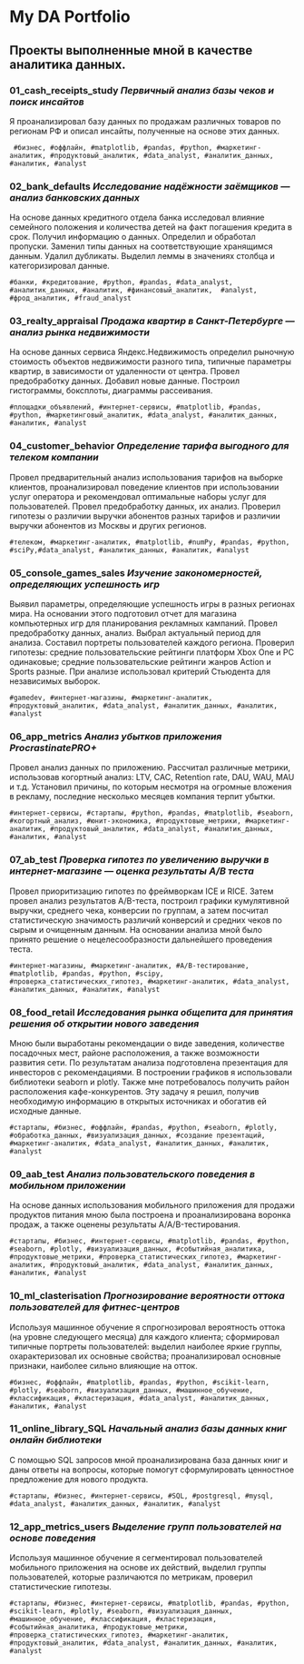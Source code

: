 # My DA Portfolio

## Проекты выполненные мной в качестве аналитика данных.

### **01_cash_receipts_study** *Первичный анализ базы чеков и поиск инсайтов*

Я проанализировал базу данных по продажам различных товаров по регионам РФ и описал инсайты, полученные на основе этих данных.

	 #бизнес, #оффлайн, #matplotlib, #pandas, #python, #маркетинг-аналитик, #продуктовый_аналитик, #data_analyst, #аналитик_данных, #аналитик, #analyst


### **02_bank_defaults**    *Исследование надёжности заёмщиков — анализ банковских данных*

На основе данных кредитного отдела банка исследовал влияние семейного положения и количества детей на факт погашения кредита в срок. Получил информацию о данных. Определил и обработал пропуски. Заменил типы данных на соответствующие хранящимся данным. Удалил дубликаты. Выделил леммы в значениях столбца и категоризировал данные.

	#банки, #кредитование, #python, #pandas, #data_analyst, #аналитик_данных, #аналитик, #финансовый_аналитик,  #analyst, #фрод_аналитик, #fraud_analyst

### **03_realty_appraisal** *Продажа квартир в Санкт-Петербурге — анализ рынка недвижимости*

На основе данных сервиса Яндекс.Недвижимость определил рыночную стоимость объектов недвижимости разного типа, типичные параметры квартир, в зависимости от удаленности от центра. Провел предобработку данных. Добавил новые данные. Построил гистограммы, боксплоты, диаграммы рассеивания.	

	#площадки_объявлений, #интернет-сервисы, #matplotlib, #pandas, #python, #маркетинговый_аналитик, #data_analyst, #аналитик_данных, #аналитик, #analyst

### **04_customer_behavior** *Определение тарифа выгодного для телеком компании*

Провел предварительный анализ использования тарифов на выборке клиентов, проанализировал поведение клиентов при использовании услуг оператора и рекомендовал оптимальные наборы услуг для пользователей. Провел предобработку данных, их анализ. Проверил гипотезы о различии выручки абонентов разных тарифов и различии выручки абонентов из Москвы и других регионов.

	#телеком, #маркетинг-аналитик, #matplotlib, #numPy, #pandas, #python, #sciPy,#data_analyst, #аналитик_данных, #аналитик, #analyst
	
### **05_console_games_sales** *Изучение закономерностей, определяющих успешность игр*

Выявил параметры, определяющие успешность игры в разных регионах мира. На основании этого подготовил отчет для магазина компьютерных игр для планирования рекламных кампаний. Провел предобработку данных, анализ. Выбрал актуальный период для анализа. Составил портреты пользователей каждого региона. Проверил гипотезы: средние пользовательские рейтинги платформ Xbox One и PC одинаковые; средние пользовательские рейтинги жанров Action и Sports разные. При анализе использовал критерий Стьюдента для независимых выборок.

	#gamedev, #интернет-магазины, #маркетинг-аналитик, #продуктовый_аналитик, #data_analyst, #аналитик_данных, #аналитик, #analyst
	
### **06_app_metrics** *Анализ убытков приложения ProcrastinatePRO+*

Провел анализ данных по приложению. Рассчитал различные метрики, использовав когортный анализ: LTV, CAC, Retention rate, DAU, WAU, MAU и т.д. Установил причины, по которым несмотря на огромные вложения в рекламу, последние несколько месяцев компания терпит убытки. 

	#интернет-сервисы, #стартапы, #python, #pandas, #matplotlib, #seaborn, #когортный_анализ, #юнит-экономика, #продуктовые_метрики, #маркетинг-аналитик, #продуктовый_аналитик, #data_analyst, #аналитик_данных, #аналитик, #analyst

### **07_ab_test** *Проверка гипотез по увеличению выручки в интернет-магазине — оценка результаты A/B теста*

Провел приоритизацию гипотез по фреймворкам ICE и RICE. Затем провел анализ результатов A/B-теста, построил графики кумулятивной выручки, среднего чека, конверсии по группам, а затем посчитал статистическую значимость различий конверсий и средних чеков по сырым и очищенным данным. На основании анализа мной было принято решение о нецелесообразности дальнейшего проведения теста.

	#интернет-магазины,	#маркетинг-аналитик, #A/B-тестирование, #matplotlib, #pandas, #python, #scipy, #проверка_статистических_гипотез, #маркетинг-аналитик, #data_analyst, #аналитик_данных, #аналитик, #analyst
	
### **08_food_retail** *Исследования рынка общепита для принятия решения об открытии нового заведения*

Мною были выработаны рекомендации о виде заведения, количестве посадочных мест, районе расположения, а также возможности развития сети. По результатам анализа подготовлена презентация для инвесторов с рекомендациями. В построении графиков я использовали библиотеки seaborn и plotly. Также мне потребовалось получить район расположения кафе-конкурентов. Эту задачу я решил, получив необходимую информацию в открытых источниках и обогатив ей исходные данные.

	#стартапы, #бизнес, #оффлайн, #pandas, #python, #seaborn, #plotly, #обработка_данных, #визуализация_данных, #создание презентаций, #маркетинг-аналитик, #data_analyst, #аналитик_данных, #аналитик, #analyst
	
### **09_aab_test** *Анализ пользовательского поведения в мобильном приложении*

На основе данных использования мобильного приложения для продажи продуктов питания мною была построена и проанализирована воронка продаж, а также оценены результаты A/A/B-тестирования.

	#стартапы, #бизнес, #интернет-сервисы, #matplotlib, #pandas, #python, #seaborn, #plotly, #визуализация_данных, #событийная_аналитика, #продуктовые_метрики, #проверка_статистических_гипотез, #маркетинг-аналитик, #продуктовый_аналитик, #data_analyst, #аналитик_данных, #аналитик, #analyst
	
### **10_ml_clasterisation** *Прогнозирование вероятности оттока пользователей для фитнес-центров*

Используя машинное обучение я спрогнозировал вероятность оттока (на уровне следующего месяца) для каждого клиента; сформировал типичные портреты пользователей: выделил наиболее яркие группы, охарактеризовал их
основные свойства; проанализировал основные признаки, наиболее сильно влияющие на отток.

	#бизнес, #оффлайн, #matplotlib, #pandas, #python, #scikit-learn, #plotly, #seaborn, #визуализация_данных, #машинное_обучение, #классификация, #кластеризация, #data_analyst, #аналитик_данных, #аналитик, #analyst
	
### **11_online_library_SQL** *Начальный анализ базы данных книг онлайн библиотеки*

С помощью SQL запросов мной проанализирована база данных книг и даны ответы на вопросы, которые помогут сформулировать ценностное предложение для нового продукта.

	#стартапы, #бизнес, #интернет-сервисы, #SQL, #postgresql, #mysql, #data_analyst, #аналитик_данных, #аналитик, #analyst
	
### **12_app_metrics_users** *Выделение групп пользователей на основе поведения*

Используя машинное обучение я cегментировал пользователей мобильного приложения на основе их действий, выделил группы пользователей, которые различаются по метрикам, проверил статистические гипотезы.

	#стартапы, #бизнес, #интернет-сервисы, #matplotlib, #pandas, #python, #scikit-learn, #plotly, #seaborn, #визуализация_данных, #машинное_обучение, #классификация, #кластеризация, #событийная_аналитика, #продуктовые_метрики, #проверка_статистических_гипотез, #маркетинг-аналитик, #продуктовый_аналитик, #data_analyst, #аналитик_данных, #аналитик, #analyst
